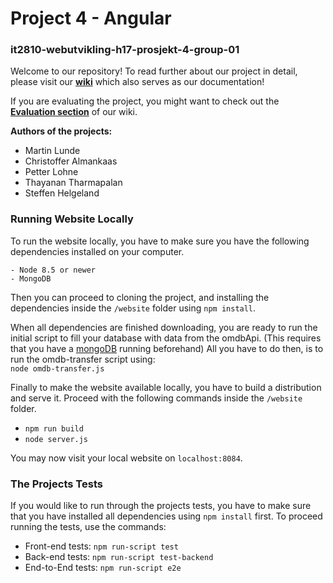 # Project 4 - Angular
### it2810-webutvikling-h17-prosjekt-4-group-01
Welcome to our repository! To read further about our project in detail, 
please visit our [**wiki**](https://github.com/IT2810/it2810-webutvikling-h17-prosjekt-4-group-01/wiki/Project-4-Documentation)
which also serves as our documentation!

If you are evaluating the project, you might want to check out the
[**Evaluation section**](https://github.com/IT2810/it2810-webutvikling-h17-prosjekt-4-group-01/wiki/Evalueringskriterie-rettet-dokumentasjon) of our wiki. 

**Authors of the projects:**
- Martin Lunde
- Christoffer Almankaas
- Petter Lohne
- Thayanan Tharmapalan
- Steffen Helgeland

### Running Website Locally <a name="Local"></a>
To run the website locally, you have to make sure you have the following dependencies
installed on your computer.
```
- Node 8.5 or newer
- MongoDB
```
Then you can proceed to cloning the project, and installing the dependencies inside
the `/website` folder using `npm install`.

When all dependencies are finished downloading, you are ready to run the initial script
to fill your database with data from the omdbApi. (This requires that you have a [mongoDB](https://docs.mongodb.com/manual/installation/) running beforehand) All you have to do then, is to run 
the omdb-transfer script using:  
`node omdb-transfer.js`

Finally to make the website available locally, you have to build a distribution and 
serve it. Proceed with the following commands inside the `/website` folder.  
- `npm run build`
- `node server.js`

You may now visit your local website on `localhost:8084`.

### The Projects Tests
If you would like to run through the projects tests, you have to make sure that you have
installed all dependencies using `npm install` first.
To proceed running the tests, use the commands:
 - Front-end tests: `npm run-script test`
 - Back-end tests: `npm run-script test-backend`
 - End-to-End tests: `npm run-script e2e`
